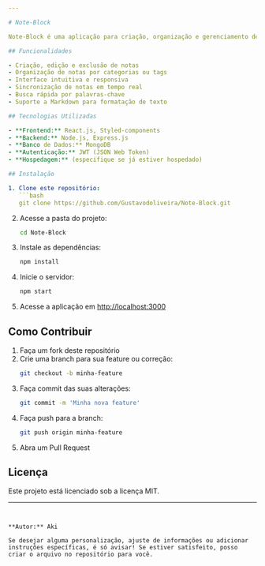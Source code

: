 ```yaml
---

# Note-Block

Note-Block é uma aplicação para criação, organização e gerenciamento de notas rápidas online. O objetivo é proporcionar uma experiência simples, rápida e eficiente para anotações e lembretes, acessível de qualquer dispositivo.

## Funcionalidades

- Criação, edição e exclusão de notas
- Organização de notas por categorias ou tags
- Interface intuitiva e responsiva
- Sincronização de notas em tempo real
- Busca rápida por palavras-chave
- Suporte a Markdown para formatação de texto

## Tecnologias Utilizadas

- **Frontend:** React.js, Styled-components
- **Backend:** Node.js, Express.js
- **Banco de Dados:** MongoDB
- **Autenticação:** JWT (JSON Web Token)
- **Hospedagem:** (especifique se já estiver hospedado)

## Instalação

1. Clone este repositório:
   ```bash
   git clone https://github.com/Gustavodoliveira/Note-Block.git
   ```
2. Acesse a pasta do projeto:
   ```bash
   cd Note-Block
   ```
3. Instale as dependências:
   ```bash
   npm install
   ```
4. Inicie o servidor:
   ```bash
   npm start
   ```
5. Acesse a aplicação em [http://localhost:3000](http://localhost:3000)

## Como Contribuir

1. Faça um fork deste repositório
2. Crie uma branch para sua feature ou correção:
   ```bash
   git checkout -b minha-feature
   ```
3. Faça commit das suas alterações:
   ```bash
   git commit -m 'Minha nova feature'
   ```
4. Faça push para a branch:
   ```bash
   git push origin minha-feature
   ```
5. Abra um Pull Request

## Licença

Este projeto está licenciado sob a licença MIT.

---
```


**Autor:** Aki

Se desejar alguma personalização, ajuste de informações ou adicionar instruções específicas, é só avisar! Se estiver satisfeito, posso criar o arquivo no repositório para você.
